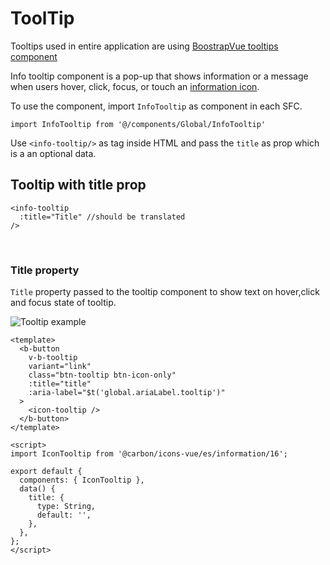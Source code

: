 # ToolTip

Tooltips used in entire application are using [BoostrapVue tooltips component](https://bootstrap-vue.org/docs/components/tooltip)

Info tooltip component is a pop-up that shows information or a message when users hover, click, focus, or touch an [information icon](https://www.carbondesignsystem.com/guidelines/icons/library/).

To use the component, import `InfoTooltip` as component in each SFC.

```vue
import InfoTooltip from '@/components/Global/InfoTooltip'
```

Use `<info-tooltip/>` as tag inside HTML and pass the `title` as prop which is a an optional data.

## Tooltip with title prop

```vue
<info-tooltip
  :title="Title" //should be translated
/>
```

<br/>

### Title property

`Title` property passed to the tooltip component to show text on hover,click and focus state of tooltip.

<img :src="$withBase('/tooltip.png')" alt="Tooltip example" style="max-width:250px">

<br/>

```vue
<template>
  <b-button
    v-b-tooltip
    variant="link"
    class="btn-tooltip btn-icon-only"
    :title="title"
    :aria-label="$t('global.ariaLabel.tooltip')"
  >
    <icon-tooltip />
  </b-button>
</template>

<script>
import IconTooltip from '@carbon/icons-vue/es/information/16';

export default {
  components: { IconTooltip },
  data() {
    title: {
      type: String,
      default: '',
    },
  },
};
</script>
```
